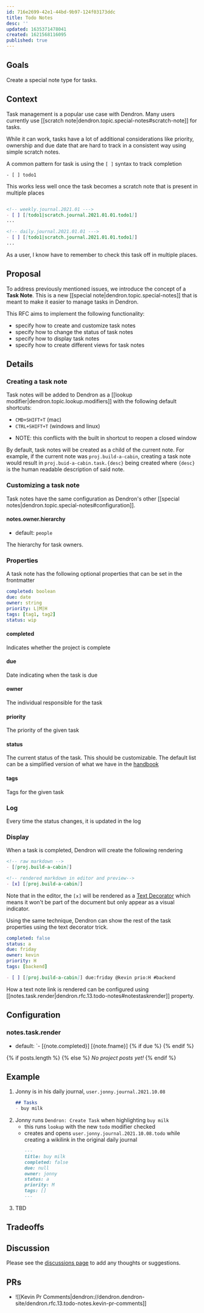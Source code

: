 ```yaml
---
id: 716e2699-42e1-44bd-9b97-124f03173ddc
title: Todo Notes
desc: ''
updated: 1635371478041
created: 1621568116095
published: true
---
```


## Goals

Create a special note type for tasks. 

## Context

Task management is a popular use case with Dendron. Many users currently use [[scratch note|dendron.topic.special-notes#scratch-note]] for tasks. 

While it can work, tasks have a lot of additional considerations like priority, ownership and due date that are hard to track in a consistent way using simple scratch notes. 

A common pattern for task is using the `[ ]` syntax to track completion

```
- [ ] todo1
```

This works less well once the task becomes a scratch note that is present in multiple places
```markdown

<!-- weekly.journal.2021.01 --->
- [ ] [[todo1|scratch.journal.2021.01.01.todo1]]
...

<!-- daily.journal.2021.01.01 --->
- [ ] [[todo1|scratch.journal.2021.01.01.todo1]]
...
```

As a user, I know have to remember to check this task off in multiple places. 

## Proposal

To address previously mentioned issues, we introduce the concept of a **Task Note**. This is a new [[special note|dendron.topic.special-notes]] that is meant to make it easier to manage tasks in Dendron. 

This RFC aims to implement the following functionality:
- specify how to create and customize task notes
- specify how to change the status of task notes
- specify how to display task notes
- specify how to create different views for task notes

## Details

### Creating a task note

Task notes will be added to Dendron as a [[lookup modifier|dendron.topic.lookup.modifiers]] with the following default shortcuts:
- `CMD+SHIFT+T` (mac)
- `CTRL+SHIFT+T` (windows and linux)
<!-- -->
- NOTE: this conflicts with the built in shortcut to reopen a closed window

By default, task notes will be created as a child of the current note. For example, if the current note was `proj.build-a-cabin`, creating a task note would result in `proj.buid-a-cabin.task.{desc}` being created where `{desc}` is the human readable description of said note. 

### Customizing a task note

Task notes have the same configuration as Dendron's other [[special notes|dendron.topic.special-notes#configuration]].


#### notes.owner.hierarchy
- default: `people`

The hierarchy for task owners. 

### Properties

A task note has the following optional properties that can be set in the frontmatter

```yml
completed: boolean
due: date
owner: string
priority: L|M|H
tags: [tag1, tag2]
status: wip
```

#### completed

Indicates whether the project is complete

#### due

Date indicating when the task is due

#### owner

The individual responsible for the task

#### priority

The priority of the given task

#### status

The current status of the task. This should be customizable. The default list can be a simplified version of what we have in the [handbook](https://handbook.dendron.so/notes/0292b34e-47eb-4499-8f49-d9891accdb3d.html)

#### tags

Tags for the given task

### Log

Every time the status changes, it is updated in the log

### Display

When a task is completed, Dendron will create the following rendering

```markdown
<!-- raw markdown -->
- [[proj.build-a-cabin]]

<!-- rendered markdown in editor and preview-->
- [x] [[proj.build-a-cabin]]  
```

Note that in the editor, the `[x]` will be rendered as a [Text Decorator](https://code.visualstudio.com/api/references/vscode-api#TextEditorDecorationType) which means it won't be part of the document but only appear as a visual indicator. 

Using the same technique, Dendron can show the rest of the task properties using the text decorator trick. 

```yml
completed: false
status: a
due: friday
owner: kevin
priority: H
tags: [backend]
```

```markdown
- [ ] [[proj.build-a-cabin]] due:friday @kevin prio:H #backend
```

How a text note link is rendered can be configured using [[notes.task.render|dendron.rfc.13.todo-notes#notestaskrender]] property. 

## Configuration

### notes.task.render
- default: `- [{note.completed}] [{note.fname}] {% if due %} {% endif %}

{% if posts.length %}
{% else %}
<i>No project posts yet!</i>
{% endif %}

## Example

1. Jonny is in his daily journal,  `user.jonny.journal.2021.10.08`
    ```markdown
    ## Tasks
    - buy milk 
    ```
1. Jonny runs `Dendron: Create Task` when highlighting `buy milk`
    - this runs `lookup` with the new `todo` modifier checked
    - creates and opens `user.jonny.journal.2021.10.08.todo` while creating a wikilink in the original daily journal
        ```markdown
        ---
        title: buy milk
        completed: false
        due: null
        owner: jonny
        status: a
        priority: M
        tags: []
        ---
        ```
1. TBD

## Tradeoffs

## Discussion

Please see the [discussions page](https://github.com/dendronhq/dendron/discussions/1358) to add any thoughts or suggestions.

## PRs
- ![[Kevin Pr Comments|dendron://dendron.dendron-site/dendron.rfc.13.todo-notes.kevin-pr-comments]]